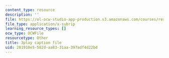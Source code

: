```yaml
---
content_type: resource
description: ''
file: https://ol-ocw-studio-app-production.s3.amazonaws.com/courses/res-9-003-brains-minds-and-machines-summer-course-summer-2015/281910e5582daa8331aa397adf4d22bd_FMb-HSnaNs4.srt
file_type: application/x-subrip
learning_resource_types: []
ocw_type: OCWFile
resourcetype: Other
title: 3play caption file
uid: 281910e5-582d-aa83-31aa-397adf4d22bd
---
```

